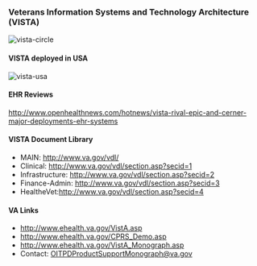 ### Veterans Information Systems and Technology Architecture (VISTA)


![vista-circle](https://github.com/vistadataproject/documents/blob/master/images/vista-integrated-patient-centric.png)


#### VISTA deployed in USA

![vista-usa](https://github.com/vistadataproject/documents/blob/master/images/deployment-usa.jpg)

#### EHR Reviews
http://www.openhealthnews.com/hotnews/vista-rival-epic-and-cerner-major-deployments-ehr-systems


#### VISTA Document Library
* MAIN: http://www.va.gov/vdl/
* Clinical: http://www.va.gov/vdl/section.asp?secid=1
* Infrastructure: http://www.va.gov/vdl/section.asp?secid=2
* Finance-Admin: http://www.va.gov/vdl/section.asp?secid=3
* HealtheVet:http://www.va.gov/vdl/section.asp?secid=4


#### VA Links
* http://www.ehealth.va.gov/VistA.asp
* http://www.ehealth.va.gov/CPRS_Demo.asp
* http://www.ehealth.va.gov/VistA_Monograph.asp
* Contact: OITPDProductSupportMonograph@va.gov




